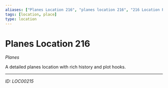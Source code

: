 ```yaml
---
aliases: ["Planes Location 216", "planes location 216", "216 Location Planes"]
tags: [location, place]
type: location
---
```


# Planes Location 216

*Planes*

A detailed planes location with rich history and plot hooks.

---
*ID: LOC00215*